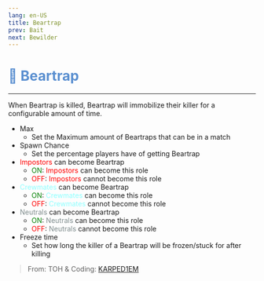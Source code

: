 ```yaml
---
lang: en-US
title: Beartrap
prev: Bait
next: Bewilder
---
```


# <font color=#5a8fd0>🐻 <b>Beartrap</b></font> <Badge text="Helpful" type="tip" vertical="middle"/>
---

When Beartrap is killed, Beartrap will immobilize their killer for a configurable amount of time.
* Max
  * Set the Maximum amount of Beartraps that can be in a match
* Spawn Chance
  * Set the percentage players have of getting Beartrap
* <font color=red>Impostors</font> can become Beartrap
  * <font color=green>ON</font>: <font color=red>Impostors</font> can become this role
  * <font color=red>OFF</font>: <font color=red>Impostors</font> cannot become this role
* <font color=#8cffff>Crewmates</font> can become Beartrap
  * <font color=green>ON</font>: <font color=#8cffff>Crewmates</font> can become this role
  * <font color=red>OFF</font>: <font color=#8cffff>Crewmates</font> cannot become this role
* <font color=#7f8c8d>Neutrals</font> can become Beartrap
  * <font color=green>ON</font>: <font color=#7f8c8d>Neutrals</font> can become this role
  * <font color=red>OFF</font>: <font color=#7f8c8d>Neutrals</font> cannot become this role
* Freeze time
  * Set how long the killer of a Beartrap will be frozen/stuck for after killing

> From: TOH & Coding: [KARPED1EM](https://github.com/KARPED1EM)
